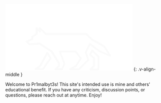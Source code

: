 <img src="/assets/images/Pr1malbyt3s_Logo.png" alt="Pr1malbyt3s" class="center">
{: .v-align-middle }

Welcome to Pr1malbyt3s! This site's intended use is mine and others' educational benefit. If you have any criticism, discussion points, or questions, please reach out at anytime. Enjoy!

